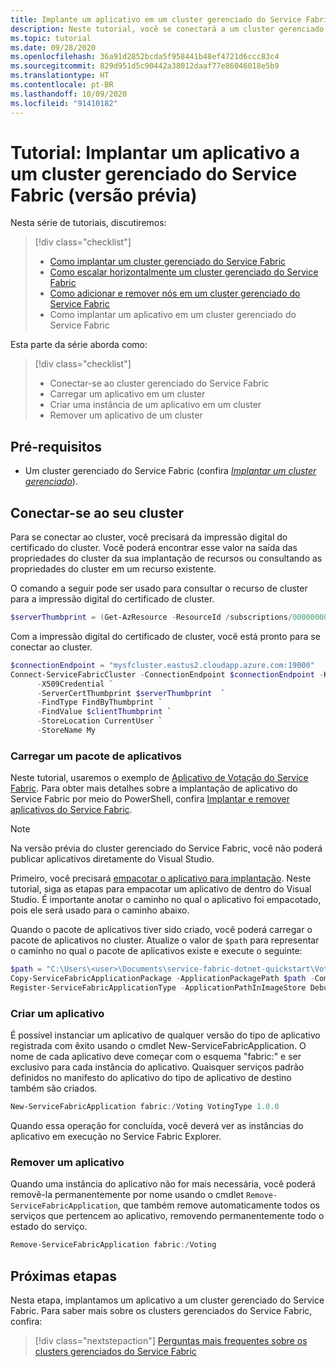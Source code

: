 ```yaml
---
title: Implante um aplicativo em um cluster gerenciado do Service Fabric por meio do PowerShell (versão prévia)
description: Neste tutorial, você se conectará a um cluster gerenciado do Service Fabric e implantará um aplicativo por meio do PowerShell.
ms.topic: tutorial
ms.date: 09/28/2020
ms.openlocfilehash: 36a91d2852bcda5f958441b48ef4721d6ccc83c4
ms.sourcegitcommit: 829d951d5c90442a38012daaf77e86046018e5b9
ms.translationtype: HT
ms.contentlocale: pt-BR
ms.lasthandoff: 10/09/2020
ms.locfileid: "91410182"
---
```

# <a name="tutorial-deploy-an-app-to-a-service-fabric-managed-cluster-preview"></a>Tutorial: Implantar um aplicativo a um cluster gerenciado do Service Fabric (versão prévia)

Nesta série de tutoriais, discutiremos:

> [!div class="checklist"]
> * [Como implantar um cluster gerenciado do Service Fabric](tutorial-managed-cluster-deploy.md)
> * [Como escalar horizontalmente um cluster gerenciado do Service Fabric](tutorial-managed-cluster-scale.md)
> * [Como adicionar e remover nós em um cluster gerenciado do Service Fabric](tutorial-managed-cluster-add-remove-node-type.md)
> * Como implantar um aplicativo em um cluster gerenciado do Service Fabric

Esta parte da série aborda como:

> [!div class="checklist"]
> * Conectar-se ao cluster gerenciado do Service Fabric
> * Carregar um aplicativo em um cluster
> * Criar uma instância de um aplicativo em um cluster
> * Remover um aplicativo de um cluster

## <a name="prerequisites"></a>Pré-requisitos

* Um cluster gerenciado do Service Fabric (confira [*Implantar um cluster gerenciado*](tutorial-managed-cluster-deploy.md)).

## <a name="connect-to-your-cluster"></a>Conectar-se ao seu cluster

Para se conectar ao cluster, você precisará da impressão digital do certificado do cluster. Você poderá encontrar esse valor na saída das propriedades do cluster da sua implantação de recursos ou consultando as propriedades do cluster em um recurso existente.

O comando a seguir pode ser usado para consultar o recurso de cluster para a impressão digital do certificado de cluster.

```powershell
$serverThumbprint = (Get-AzResource -ResourceId /subscriptions/00000000-0000-0000-0000-000000000000/resourceGroups/myResourceGroup/providers/Microsoft.ServiceFabric/managedclusters/mysfcluster).Properties.clusterCertificateThumbprint
```

Com a impressão digital do certificado de cluster, você está pronto para se conectar ao cluster.

```powershell
$connectionEndpoint = "mysfcluster.eastus2.cloudapp.azure.com:19000"
Connect-ServiceFabricCluster -ConnectionEndpoint $connectionEndpoint -KeepAliveIntervalInSec 10 `
      -X509Credential `
      -ServerCertThumbprint $serverThumbprint  `
      -FindType FindByThumbprint `
      -FindValue $clientThumbprint `
      -StoreLocation CurrentUser `
      -StoreName My

```

### <a name="upload-an-application-package"></a>Carregar um pacote de aplicativos

Neste tutorial, usaremos o exemplo de [Aplicativo de Votação do Service Fabric](https://github.com/Azure-Samples/service-fabric-dotnet-quickstart/tree/voting-sample-no-reverse-proxy). Para obter mais detalhes sobre a implantação de aplicativo do Service Fabric por meio do PowerShell, confira [Implantar e remover aplicativos do Service Fabric](service-fabric-deploy-remove-applications.md).

> [!NOTE]
> Na versão prévia do cluster gerenciado do Service Fabric, você não poderá publicar aplicativos diretamente do Visual Studio.

Primeiro, você precisará [empacotar o aplicativo para implantação](service-fabric-package-apps.md). Neste tutorial, siga as etapas para empacotar um aplicativo de dentro do Visual Studio. É importante anotar o caminho no qual o aplicativo foi empacotado, pois ele será usado para o caminho abaixo.

Quando o pacote de aplicativos tiver sido criado, você poderá carregar o pacote de aplicativos no cluster. Atualize o valor de `$path` para representar o caminho no qual o pacote de aplicativos existe e execute o seguinte:

```powershell
$path = "C:\Users\<user>\Documents\service-fabric-dotnet-quickstart\Voting\pkg\Debug"
Copy-ServiceFabricApplicationPackage -ApplicationPackagePath $path -CompressPackage
Register-ServiceFabricApplicationType -ApplicationPathInImageStore Debug
```

### <a name="create-an-application"></a>Criar um aplicativo

É possível instanciar um aplicativo de qualquer versão do tipo de aplicativo registrada com êxito usando o cmdlet New-ServiceFabricApplication. O nome de cada aplicativo deve começar com o esquema "fabric:" e ser exclusivo para cada instância do aplicativo. Quaisquer serviços padrão definidos no manifesto do aplicativo do tipo de aplicativo de destino também são criados.

```powershell
New-ServiceFabricApplication fabric:/Voting VotingType 1.0.0
```

Quando essa operação for concluída, você deverá ver as instâncias do aplicativo em execução no Service Fabric Explorer.

### <a name="remove-an-application"></a>Remover um aplicativo

Quando uma instância do aplicativo não for mais necessária, você poderá removê-la permanentemente por nome usando o cmdlet `Remove-ServiceFabricApplication`, que também remove automaticamente todos os serviços que pertencem ao aplicativo, removendo permanentemente todo o estado do serviço.

```powershell
Remove-ServiceFabricApplication fabric:/Voting
```

## <a name="next-steps"></a>Próximas etapas

Nesta etapa, implantamos um aplicativo a um cluster gerenciado do Service Fabric. Para saber mais sobre os clusters gerenciados do Service Fabric, confira:

> [!div class="nextstepaction"]
> [Perguntas mais frequentes sobre os clusters gerenciados do Service Fabric](faq-managed-cluster.md)
